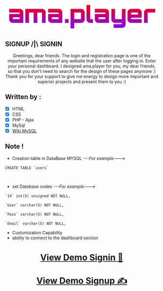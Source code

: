 <img src="https://github.com/ama-player0000/signin-signup/blob/main/pictures/ama.png?raw=true" align="center">

## SIGNUP /|\ SIGNIN
<p align="center">Greetings, dear friends. The login and registration page is one of the important requirements of any website that the user after logging in. Enter your personal dashboard. I designed ama.player for you, my dear friends, so that you don't need to search for the design of these pages anymore :)<br>Thank you for your support to give me energy to design more important and superior projects and present them to you :)</p>

## Written by : 
- [x] HTML
- [x] CSS
- [x] PHP - Ajax
- [x] MySql
- [x] <a href="https://github.com/ama-player0000/signin-signup/wiki/Wiki-MySQL">Wiki MySQL</a>

## Note ! 
- Creation table in DataBase MYSQL *---For example--->* 
```MySQL 
CREATE TABLE `users`
```
<br>

- set Datebase codes *---For example--->* 
```MySQL 
`Id` int(5) unsigned NOT NULL,
```
```MySQL 
`User` varchar(5) NOT NULL,
```
```MySQL 
`Pass` varchar(5) NOT NULL,
```
```MySQL 
`Email` varchar(5) NOT NULL,
```
- Customization Capability
- ability to connect to the dashboard section

<h1 align="center"><a href="https://htmlpreview.github.io/?https://github.com/ama-player0000/signin-signup/blob/main/View-Demo/Login.html">View Demo Signin 🚪</a></h1>
<h1 align="center"><a href="https://htmlpreview.github.io/?https://github.com/ama-player0000/signin-signup/blob/main/View-Demo/signup.html">View Demo Signup ✍️</a></h1>




